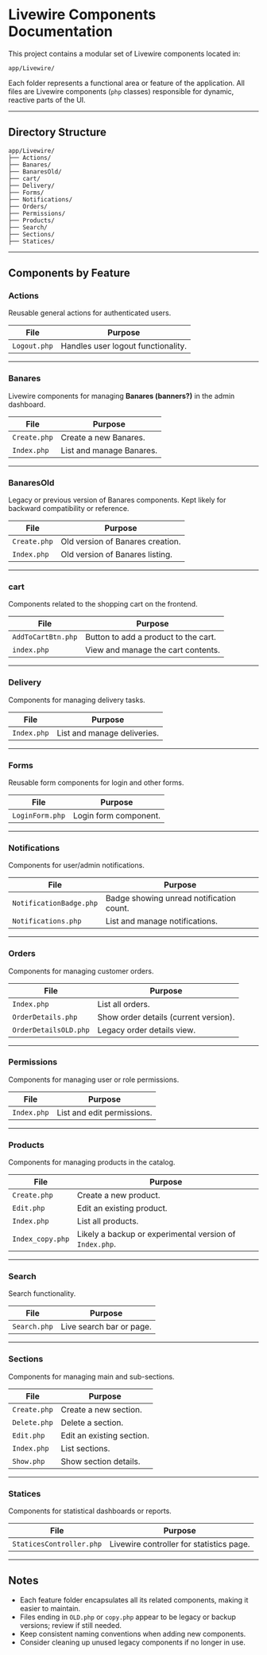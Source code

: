 

# Livewire Components Documentation

This project contains a modular set of Livewire components located in:

```
app/Livewire/
```

Each folder represents a functional area or feature of the application.
All files are Livewire components (`php` classes) responsible for dynamic, reactive parts of the UI.

---

## Directory Structure

```
app/Livewire/
├── Actions/
├── Banares/
├── BanaresOld/
├── cart/
├── Delivery/
├── Forms/
├── Notifications/
├── Orders/
├── Permissions/
├── Products/
├── Search/
├── Sections/
├── Statices/
```

---

## Components by Feature

### Actions

Reusable general actions for authenticated users.

| File         | Purpose                            |
| ------------ | ---------------------------------- |
| `Logout.php` | Handles user logout functionality. |

---

### Banares

Livewire components for managing **Banares (banners?)** in the admin dashboard.

| File         | Purpose                  |
| ------------ | ------------------------ |
| `Create.php` | Create a new Banares.    |
| `Index.php`  | List and manage Banares. |

---

### BanaresOld

Legacy or previous version of Banares components.
Kept likely for backward compatibility or reference.

| File         | Purpose                          |
| ------------ | -------------------------------- |
| `Create.php` | Old version of Banares creation. |
| `Index.php`  | Old version of Banares listing.  |

---

### cart

Components related to the shopping cart on the frontend.

| File               | Purpose                              |
| ------------------ | ------------------------------------ |
| `AddToCartBtn.php` | Button to add a product to the cart. |
| `index.php`        | View and manage the cart contents.   |

---

### Delivery

Components for managing delivery tasks.

| File        | Purpose                     |
| ----------- | --------------------------- |
| `Index.php` | List and manage deliveries. |

---

### Forms

Reusable form components for login and other forms.

| File            | Purpose               |
| --------------- | --------------------- |
| `LoginForm.php` | Login form component. |

---

### Notifications

Components for user/admin notifications.

| File                    | Purpose                                  |
| ----------------------- | ---------------------------------------- |
| `NotificationBadge.php` | Badge showing unread notification count. |
| `Notifications.php`     | List and manage notifications.           |

---

### Orders

Components for managing customer orders.

| File                  | Purpose                               |
| --------------------- | ------------------------------------- |
| `Index.php`           | List all orders.                      |
| `OrderDetails.php`    | Show order details (current version). |
| `OrderDetailsOLD.php` | Legacy order details view.            |

---

### Permissions

Components for managing user or role permissions.

| File        | Purpose                    |
| ----------- | -------------------------- |
| `Index.php` | List and edit permissions. |

---

### Products

Components for managing products in the catalog.

| File             | Purpose                                                 |
| ---------------- | ------------------------------------------------------- |
| `Create.php`     | Create a new product.                                   |
| `Edit.php`       | Edit an existing product.                               |
| `Index.php`      | List all products.                                      |
| `Index_copy.php` | Likely a backup or experimental version of `Index.php`. |

---

### Search

Search functionality.

| File         | Purpose                  |
| ------------ | ------------------------ |
| `Search.php` | Live search bar or page. |

---

### Sections

Components for managing main and sub-sections.

| File         | Purpose                   |
| ------------ | ------------------------- |
| `Create.php` | Create a new section.     |
| `Delete.php` | Delete a section.         |
| `Edit.php`   | Edit an existing section. |
| `Index.php`  | List sections.            |
| `Show.php`   | Show section details.     |

---

### Statices

Components for statistical dashboards or reports.

| File                     | Purpose                                  |
| ------------------------ | ---------------------------------------- |
| `StaticesController.php` | Livewire controller for statistics page. |

---

## Notes

* Each feature folder encapsulates all its related components, making it easier to maintain.
* Files ending in `OLD.php` or `copy.php` appear to be legacy or backup versions; review if still needed.
* Keep consistent naming conventions when adding new components.
* Consider cleaning up unused legacy components if no longer in use.

